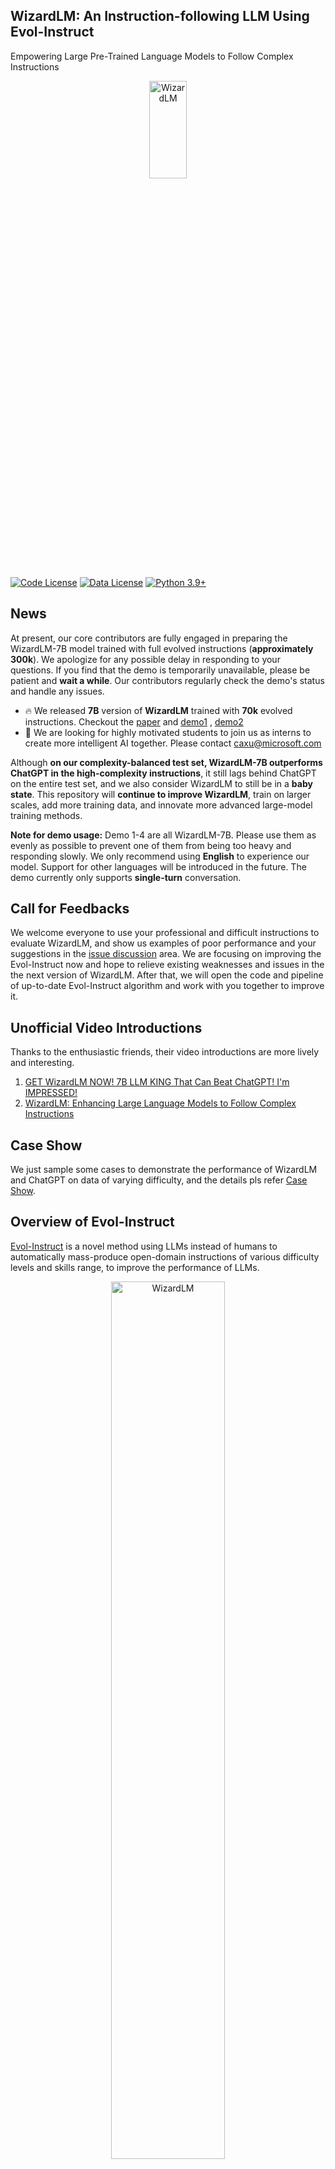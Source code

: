 ## WizardLM: An Instruction-following LLM Using Evol-Instruct
Empowering Large Pre-Trained Language Models to Follow Complex Instructions

<p align="center" width="100%">
<a ><img src="imgs/WizardLM.png" alt="WizardLM" style="width: 20%; min-width: 300px; display: block; margin: auto;"></a>
</p>

[![Code License](https://img.shields.io/badge/Code%20License-Apache_2.0-green.svg)](https://github.com/tatsu-lab/stanford_alpaca/blob/main/LICENSE)
[![Data License](https://img.shields.io/badge/Data%20License-CC%20By%20NC%204.0-red.svg)](https://github.com/tatsu-lab/stanford_alpaca/blob/main/DATA_LICENSE)
[![Python 3.9+](https://img.shields.io/badge/python-3.9+-blue.svg)](https://www.python.org/downloads/release/python-390/)

## News

At present, our core contributors are fully engaged in preparing the WizardLM-7B model trained with full evolved instructions (**approximately 300k**). We apologize for any possible delay in responding to your questions.
If you find that the demo is temporarily unavailable, please be patient and **wait a while**. Our contributors regularly check the demo's status and handle any issues.

- 🔥 We released **7B** version of **WizardLM** trained with **70k** evolved instructions. Checkout the [paper](https://arxiv.org/abs/2304.12244) and [demo1](https://6f8173a3550ed441ab.gradio.live) , [demo2](https://261f01fdd31bfe1ca0.gradio.live/)
- &#x1F4E3; We are looking for highly motivated students to join us as interns to create more intelligent AI together. Please contact caxu@microsoft.com

Although **on our complexity-balanced test set, WizardLM-7B outperforms ChatGPT in the high-complexity instructions**, it still lags behind ChatGPT on the entire test set, and we also consider WizardLM to still be in a **baby state**. This repository will **continue to improve WizardLM**, train on larger scales, add more training data, and innovate more advanced large-model training methods.

<b>Note for demo usage:</b> Demo 1-4 are all WizardLM-7B. Please use them as evenly as possible to prevent one of them from being too heavy and responding slowly. We only recommend using **English** to experience our model. Support for other languages will be introduced in the future. The demo currently only supports **single-turn** conversation.

## Call for Feedbacks
We welcome everyone to use your professional and difficult instructions to evaluate WizardLM, and show us examples of poor performance and your suggestions in the [issue discussion](https://github.com/nlpxucan/WizardLM/issues) area. We are focusing on improving the Evol-Instruct now and hope to relieve existing weaknesses and issues in the the next version of WizardLM. After that, we will open the code and pipeline of up-to-date Evol-Instruct algorithm and work with you together to improve it.

## Unofficial Video Introductions
Thanks to the enthusiastic friends, their video introductions are more lively and interesting.
1. [GET WizardLM NOW! 7B LLM KING That Can Beat ChatGPT! I'm IMPRESSED!](https://www.youtube.com/watch?v=SaJ8wyKMBds)
2. [WizardLM: Enhancing Large Language Models to Follow Complex Instructions](https://www.youtube.com/watch?v=I6sER-qivYk)

## Case Show
We just sample some cases to demonstrate the performance of WizardLM and ChatGPT on data of varying difficulty, and the details pls refer [Case Show](https://github.com/nlpxucan/WizardLM/blob/main/src/case_show.md).

## Overview of Evol-Instruct

[Evol-Instruct](https://github.com/nlpxucan/evol-instruct) is a novel method using LLMs instead of humans to automatically mass-produce open-domain instructions of various difficulty levels and skills range, to improve the performance of LLMs.

<p align="center" width="100%">
<a ><img src="imgs/git_overall.png" alt="WizardLM" style="width: 60%; min-width: 300px; display: block; margin: auto;"></a>
</p>

<p align="center" width="100%">
<a ><img src="imgs/git_running.png" alt="WizardLM" style="width: 68%; min-width: 300px; display: block; margin: auto;"></a>
</p>

## Contents

1. [Online Demo](#online-demo)

2. [Training Data](#train_data)

3. [WizardLM Weights](#wizardlm-weights)

4. [Fine-tuning](#finetune)

5. [Inference](#inference)

6. [Evaluation](#evaluation)

7. [Citation](#citation)

8. [Disclaimer](#disclaimer)

## Online Demo

We will provide our latest models for you to try for as long as possible. If you find a link is not working, please try another one. At the same time, please try as many **real-world** and **challenging** problems that you encounter in your work and life as possible. We will continue to evolve our models with your feedbacks.

[Demo Link](https://6f8173a3550ed441ab.gradio.live)

[Demo Backup 1](https://261f01fdd31bfe1ca0.gradio.live/)




## Training Data

[`alpaca_evol_instruct_70k.json`](https://huggingface.co/datasets/victor123/evol_instruct_70k) contains 70K instruction-following data generated from Evol-Instruct. We used it for fine-tuning the WizardLM model.
This JSON file is a list of dictionaries, each dictionary contains the following fields:

- `instruction`: `str`, describes the task the model should perform. Each of the 70K instructions is unique.
- `output`: `str`, the answer to the instruction as generated by `gpt-3.5-turbo`.



## WizardLM Weights
We release [WizardLM] weights as delta weights to comply with the LLaMA model license.
You can add our delta to the original LLaMA weights to obtain the WizardLM weights. Instructions:
1. Get the original LLaMA weights in the huggingface format by following the instructions [here](https://huggingface.co/docs/transformers/main/model_doc/llama).
2. Please download our delta model at the following [link](https://huggingface.co/victor123/WizardLM) 
3. Use the following scripts to get WizardLM weights by applying our delta:
```
python src/weight_diff_wizard.py recover --path_raw <path_to_step_1_dir> --path_diff <path_to_step_2_dir> --path_tuned <path_to_store_recovered_weights>
```

## Fine-tuning

We fine-tune WizardLM using code from [Llama-X](https://github.com/AetherCortex/Llama-X).
We fine-tune LLaMA-7B with the following hyperparameters:

| Hyperparameter | LLaMA-7B |
|----------------|----------|
| Batch size     | 64       |
| Learning rate  | 2e-5     |
| Epochs         | 3        |
| Max length     | 2048     |
| Warmup step    | 2        |
| LR scheduler   | cosine   |

To reproduce our fine-tuning of WizardLM, please follow the following steps:
1. According to the instructions of [Llama-X](https://github.com/AetherCortex/Llama-X), install the environment, download the training code, and deploy.
2. Replace the train.py with the train_freeform.py in our repo(src/train_freeform.py)
3. Execute the following training command:
```bash
deepspeed train_freeform.py \
    --model_name_or_path /path/to/llama-7B/hf \
    --data_path /path/to/alpaca_evol_instruct_70k.json \
    --output_dir /path/to/wizardlm-7B/hf/ft \
    --num_train_epochs 3 \
    --model_max_length 2048 \
    --per_device_train_batch_size 8 \
    --per_device_eval_batch_size 1 \
    --gradient_accumulation_steps 1 \
    --evaluation_strategy "no" \
    --save_strategy "steps" \
    --save_steps 800 \
    --save_total_limit 3 \
    --learning_rate 2e-5 \
    --warmup_steps 2 \
    --logging_steps 2 \
    --lr_scheduler_type "cosine" \
    --report_to "tensorboard" \
    --gradient_checkpointing True \
    --deepspeed configs/deepspeed_config.json \
    --fp16 True
```

## Inference

We provide the decoding script for WizardLM, which reads a input file and generates corresponding responses for each sample, and finally consolidates them into an output file.

You can specify `base_model`, `input_data_path` and `output_data_path` in src\inference_wizardlm.py to set the decoding model, path of input file and path of output file.
The decoding command:
```
python src\inference_wizardlm.py
```

### Evaluation

To evaluate Wizard, we conduct human evaluation on the inputs from our human instruct evaluation set [`WizardLM_testset.jsonl`](./data/WizardLM_testset.jsonl) . This evaluation set was collected by the authors and covers a diverse list of user-oriented instructions including difficult Coding Generation & Debugging, Math, Reasoning, Complex Formats, Academic Writing, Extensive Disciplines, and so on. We performed a blind pairwise comparison between Wizard and baselines. Specifically, we recruit 10 well-educated annotators to rank the models from 1 to 5 on relevance, knowledgeable, reasoning, calculation and accuracy. 

WizardLM achieved significantly better results than Alpaca and Vicuna-7b. 
<p align="center" width="60%">
<a ><img src="imgs/win.png" alt="WizardLM" style="width: 60%; min-width: 300px; display: block; margin: auto;"></a>
</p>

In the high-difficulty section of our test set (difficulty level >= 8), WizardLM even outperforms ChatGPT, with a win rate 7.9% larger than Chatgpt (42.9% vs. 35.0%). This indicates that our method can significantly improve the ability of large language models to handle complex instructions.
<p align="center" width="60%">
<a ><img src="imgs/windiff.png" alt="WizardLM" style="width: 60%; min-width: 300px; display: block; margin: auto;"></a>
</p>

### Citation

Please cite the repo if you use the data or code in this repo.

```
@misc{xu2023wizardlm,
      title={WizardLM: Empowering Large Language Models to Follow Complex Instructions}, 
      author={Can Xu and Qingfeng Sun and Kai Zheng and Xiubo Geng and Pu Zhao and Jiazhan Feng and Chongyang Tao and Daxin Jiang},
      year={2023},
      eprint={2304.12244},
      archivePrefix={arXiv},
      primaryClass={cs.CL}
}
```
## Disclaimer

The resources, including code, data, and model weights, associated with this project are restricted for academic research purposes only and cannot be used for commercial purposes. The content produced by any version of WizardLM is influenced by uncontrollable variables such as randomness, and therefore, the accuracy of the output cannot be guaranteed by this project. This project does not accept any legal liability for the content of the model output, nor does it assume responsibility for any losses incurred due to the use of associated resources and output results.
